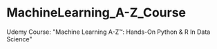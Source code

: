# MachineLearning_A-Z_Course
Udemy Course: "Machine Learning A-Z™: Hands-On Python &amp; R In Data Science"
